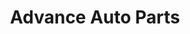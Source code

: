 ---
title: "Advance Auto Parts"
url: /aurora/advance-auto-parts-south-havana-street-2/
shop: car parts
---